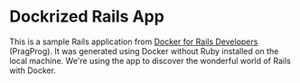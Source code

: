 # Dockrized Rails App

This is a sample Rails application from [Docker for Rails Developers ](https://pragprog.com/book/ridocker/docker-for-rails-developers)(PragProg).
It was generated using Docker without Ruby installed on the local machine.
We're using the app to discover the wonderful world of Rails with Docker.
